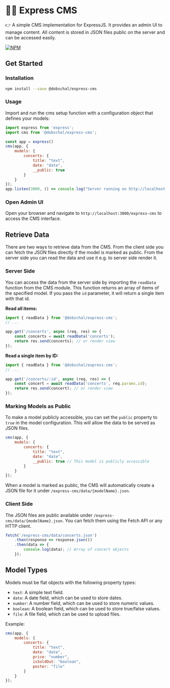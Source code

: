 # 🧘‍♂️ Express CMS
👉 A simple CMS implementation for ExpressJS. It provides an admin UI to manage content.
All content is stored in JSON files public on the server and can be accessed easily.

[![NPM](https://img.shields.io/npm/v/@dobschal/express-cms)](https://www.npmjs.com/package/@dobschal/express-cms)

## Get Started

### Installation

```bash
npm install --save @dobschal/express-cms
```

### Usage

Import and run the cms setup function with a configuration object that defines your models:
```javascript
import express from 'express';
import cms from '@dobschal/express-cms';

const app = express()
cms(app, {
    models: {
        concerts: {
            title: "text",
            date: "date",
            __public: true
        }        
    }
});
app.listen(3000, () => console.log("Server running on http://localhost:3000"));
```

### Open Admin UI
Open your browser and navigate to `http://localhost:3000/express-cms` to access the CMS interface.

## Retrieve Data

There are two ways to retrieve data from the CMS. From the client side you can fetch the JSON files directly if the model is marked as public. From the server side you can read the data and use it e.g. to server side render it.

### Server Side
You can access the data from the server side by importing the `readData` function from the CMS module. This function returns an array of items of the specified model.
If you pass the `id` parameter, it will return a single item with that id.

**Read all items:**
```javascript
import { readData } from '@dobschal/express-cms';
// ...

app.get('/concerts', async (req, res) => {
    const concerts = await readData('concerts');
    return res.send(concerts); // or render view
});
```

**Read a single item by ID:**
```javascript
import { readData } from '@dobschal/express-cms';
// ...

app.get('/concerts/:id', async (req, res) => {
    const concert = await readData('concerts', req.params.id);
    return res.send(concert); // or render view
});
```

### Marking Models as Public
To make a model publicly accessible, you can set the `public` property to `true` in the model configuration. This will allow the data to be served as JSON files.
```javascript
cms(app, {
    models: {
        concerts: {
            title: "text",
            date: "date",
            __public: true // This model is publicly accessible
        }        
    }
});
```

When a model is marked as public, the CMS will automatically create a JSON file for it under `/express-cms/data/{modelName}.json`.

### Client Side
The JSON files are public available under `/express-cms/data/{modelName}.json`. You can fetch them using the Fetch API or any HTTP client.
```javascript
fetch('/express-cms/data/concerts.json')
    .then(response => response.json())
    .then(data => {
        console.log(data); // Array of concert objects
    });
```

## Model Types
Models must be flat objects with the following property types:
- `text`: A simple text field.
- `date`: A date field, which can be used to store dates.
- `number`: A number field, which can be used to store numeric values.
- `boolean`: A boolean field, which can be used to store true/false values.
- `file`: A file field, which can be used to upload files.

Example:
```javascript
cms(app, {
    models: {
        concerts: {
            title: "text",
            date: "date",
            price: "number",
            isSoldOut: "boolean",
            poster: "file"
        }        
    }
});
```
